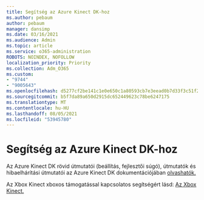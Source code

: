 ```yaml
---
title: Segítség az Azure Kinect DK-hoz
ms.author: pebaum
author: pebaum
manager: dansimp
ms.date: 03/16/2021
ms.audience: Admin
ms.topic: article
ms.service: o365-administration
ROBOTS: NOINDEX, NOFOLLOW
localization_priority: Priority
ms.collection: Adm_O365
ms.custom:
- "9744"
- "9005643"
ms.openlocfilehash: d5277cf2be141c1e0e650c1a80593cb7e3eead0b7d33f3c51f2325abfcf618b4
ms.sourcegitcommit: b5f7da89a650d2915dc652449623c78be6247175
ms.translationtype: MT
ms.contentlocale: hu-HU
ms.lasthandoff: 08/05/2021
ms.locfileid: "53945780"
---
```

# <a name="help-with-azure-kinect-dk"></a>Segítség az Azure Kinect DK-hoz

Az Azure Kinect DK rövid útmutatói (beállítás, fejlesztői súgó), útmutatók és hibaelhárítási útmutatói az Azure Kinect DK dokumentációjában [olvashatók.](https://docs.microsoft.com/azure/kinect-dk/)


Az Xbox Kinect xboxos támogatással kapcsolatos segítségért lásd: [Az Xbox Kinect.](https://www.xbox.com/Search?q=kinect&rtc=1#nav-support)